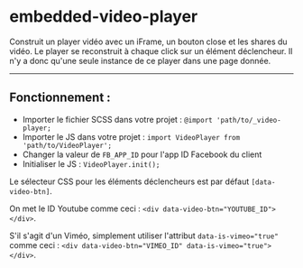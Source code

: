 # embedded-video-player
Construit un player vidéo avec un iFrame, un bouton close et les shares du vidéo. Le player se reconstruit à chaque click sur un élément déclencheur. Il n'y a donc qu'une seule instance de ce player dans une page donnée.

---

## Fonctionnement :

* Importer le fichier SCSS dans votre projet : `@import 'path/to/_video-player;`
* Importer le JS dans votre projet : `import VideoPlayer from 'path/to/VideoPlayer';`
* Changer la valeur de `FB_APP_ID` pour l'app ID Facebook du client
* Initialiser le JS : `VideoPlayer.init();`

Le sélecteur CSS pour les éléments déclencheurs est par défaut `[data-video-btn]`.
 
On met le ID Youtube comme ceci : `<div data-video-btn="YOUTUBE_ID"></div>`.

S'il s'agit d'un Viméo, simplement utiliser l'attribut `data-is-vimeo="true"` comme ceci : `<div data-video-btn="VIMEO_ID" data-is-vimeo="true"></div>`. 

